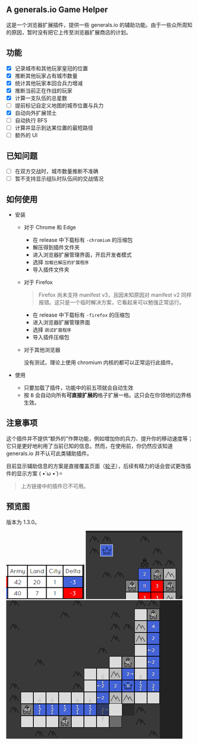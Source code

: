 ## A generals.io Game Helper

这是一个浏览器扩展插件，提供一些 generals.io 的辅助功能。由于一些众所周知的原因，暂时没有把它上传至浏览器扩展商店的计划。

## 功能

- [x] 记录城市和其他玩家皇冠的位置  
- [x] 推断其他玩家占有城市数量  
- [x] 统计其他玩家本回合兵力增减  
- [x] 推断当前正在作战的玩家  
- [x] 计算一支队伍的总星数  
- [ ] 提前标记自定义地图的城市位置与兵力  
- [x] 自动向外扩展领土  
- [ ] 自动执行 BFS
- [ ] 计算并显示到达某位置的最短路径  
- [ ] 额外的 UI

## 已知问题

- [ ] 在双方交战时，城市数量推断不准确
- [ ] 暂不支持显示组队时队伍间的交战情况

## 如何使用

- 安装

  - 对于 Chrome 和 Edge

    - 在 release 中下载标有 `-chromium` 的压缩包
    - 解压得到插件文件夹
    - 进入浏览器扩展管理界面，开启开发者模式
    - 选择 `加载已解压的扩展程序`
    - 导入插件文件夹

  - 对于 Firefox

    > Firefox 尚未支持 manifest v3，且因未知原因对 manifest v2 同样报错。这只是一个临时解决方案，它看起来可以勉强正常运行。

    - 在 release 中下载标有 `-firefox` 的压缩包
    - 进入浏览器扩展管理界面
    - 选择 `调试扩展程序`
    - 导入插件压缩包

  - 对于其他浏览器

    没有测试，理论上使用 chromium 内核的都可以正常运行此插件。

- 使用
  
  - 只要加载了插件，功能中的前五项就会自动生效
  - 按 <kbd>B</kbd> 会自动向所有**可直接扩展的**格子扩展一格。这只会在你领地的边界格生效。


## 注意事项

这个插件并不提供“额外的”作弊功能，例如增加你的兵力、提升你的移动速度等；它只是更好地利用了当前已知的信息。然而，在使用前，你仍然应该知道 generals.io 并不认可此类辅助插件。

目前显示辅助信息的方案是直接覆盖页面（[轮子](https://github.com/bshu2/generals-io-helper)），后续有精力的话会尝试更改插件的显示方案 ( •̀ ω •́ )✧

> 上方链接中的插件已不可用。

## 预览图

版本为 1.3.0。

![Calc](./img/preview1.png)
![Layout](./img/preview2.png)
![Auto BFS](./img/preview3.png)
